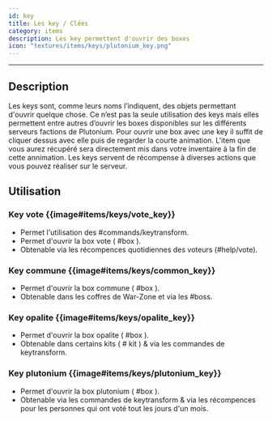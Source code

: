 ```yaml
---
id: key
title: Les key / Clées
category: items
description: Les key permettent d'ouvrir des boxes
icon: "textures/items/keys/plutonium_key.png"
---
```

___
## Description

Les keys sont, comme leurs noms l’indiquent, des objets permettant d'ouvrir quelque chose. 
Ce n’est pas la seule utilisation des keys mais elles permettent entre autres d’ouvrir les boxes disponibles sur les différents serveurs factions de Plutonium. 
Pour ouvrir une box avec une key il suffit de cliquer dessus avec elle puis de regarder la courte animation. L'item que vous aurez récupéré sera directement mis dans votre inventaire à la fin de cette annimation. 
Les keys servent de récompense à diverses actions que vous pouvez réaliser sur le serveur.

## Utilisation 

### Key vote {{image#items/keys/vote_key}}

- Permet l'utilisation des #commands/keytransform.
- Permet d'ouvrir la box vote ( #box ). 
- Obtenable via les récompences quotidiennes des voteurs (#help/vote).    

### Key commune {{image#items/keys/common_key}}

- Permet d'ouvrir la box commune ( #box ).
- Obtenable dans les coffres de War-Zone et via les #boss. 

### Key opalite {{image#items/keys/opalite_key}}

- Permet d'ouvrir la box opalite ( #box ).
- Obtenable dans certains kits ( # kit ) & via les commandes de keytransform.  

### Key plutonium {{image#items/keys/plutonium_key}}

- Permet d'ouvrir la box plutonium ( #box ).
- Obtenable via les commandes de keytransform & via les récompences pour les personnes qui ont voté tout les jours d'un mois.
